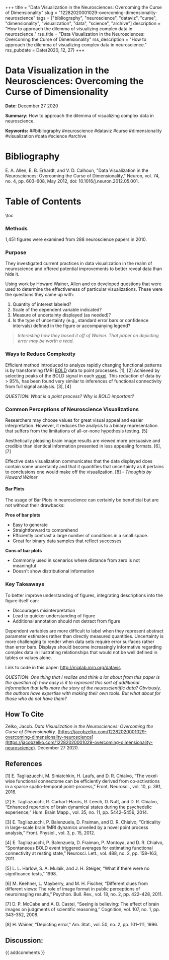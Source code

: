 +++
title = "Data Visualization in the Neurosciences: Overcoming the Curse of Dimensionality"
slug = "12282020001029-overcoming-dimensionality-neuroscience"
tags = ["bibliography", "neuroscience", "dataviz", "curse", "dimensionality", "visualization", "data", "science", "archive"]
description = "How to approach the dilemma of visualizing complex data in neuroscience."
rss_title = "Data Visualization in the Neurosciences: Overcoming the Curse of Dimensionality"
rss_description = "How to approach the dilemma of visualizing complex data in neuroscience."
rss_pubdate = Date(2020, 12, 27)
+++



Data Visualization in the Neurosciences: Overcoming the Curse of Dimensionality
=========

**Date:** December 27 2020

**Summary:** How to approach the dilemma of visualizing complex data in neuroscience.

**Keywords:** ##bibliography #neuroscience #dataviz #curse #dimensionality #visualization #data #science #archive

Bibliography
==========

E. A. Allen, E. B. Erhardt, and V. D. Calhoun, "Data Visualization in the Neurosciences: Overcoming the Curse of Dimensionality," Neuron, vol. 74, no. 4, pp. 603–608, May 2012, doi: 10.1016/j.neuron.2012.05.001.

Table of Contents
=========

\toc

### Methods

1,451 figures were examined from 288 neuroscience papers in 2010.

### Purpose

They investigated current practices in data visualization in the realm of neuroscience and offered potential improvements to better reveal data than hide it.

Using work by Howard Wainer, Allen and co developed questions that were used to determine the effectiveness of particular visualizations.  These were the questions they came up with:

1. Quantity of interest labeled?
2. Scale of the dependent variable indicated?
3. Measure of uncertainty displayed (as needed)?
4. Is the type of uncertainty (e.g., standard error bars or confidence intervals) defined in the figure or accompanying legend?

> *Interesting how they based it off of Wainer.  That paper on depicting error may be worth a read.*


### Ways to Reduce Complexity

Efficient method introduced to analyze rapidly changing functional patterns is by transforming fMRI [BOLD](/12282020020156-brain-biomarkers.md) data to point processes. [1], [2] Achieved by selecting peaks of the BOLD signal in each [voxel](/11302020054820-voxel.md). This reduction of data by > 95%, has been found very similar to inferences of functional connectivity from full signal analysis. [3], [4]

*QUESTION: What is a point process? Why is BOLD important?*

### Common Perceptions of Neuroscience Visualizations

Researchers may choose values for great visual appeal and easier interpretation. However, it reduces the analysis to a binary representation that suffers from the limitations of all-or-none hypothesis testing. [5]

Aesthetically pleasing brain image results are viewed more persuasive and credible than identical information presented in less appealing formats. [6], [7]

Effective data visualization communicates that the data displayed does contain some uncertainty and that it quantifies that uncertainty as it pertains to conclusions one would make off the visualization. [8] - *Thoughts by Howard Wainer*

#### Bar Plots

The usage of Bar Plots in neuroscience can certainly be beneficial but are not without their drawbacks:

**Pros of bar plots**

  * Easy to generate
  * Straightforward to comprehend
  * Efficiently contrast a large number of conditions in a small space.
  * Great for binary data samples that reflect successes

**Cons of bar plots**

  * Commonly used in scenarios where distance from zero is not meaningful
  * Doesn't show distributional information

### Key Takeaways

To better improve understanding of figures, integrating descriptions into the figure itself can:

  * Discourages misinterpretation
  * Lead to quicker understanding of figure
  * Additional annotation should not detract from figure

Dependent variables are more difficult to label when they represent abstract parameter estimates rather than directly measured quantities. Uncertainty is more challenging to render when data sets require error surfaces rather than error bars.  Displays should become increasingly informative regarding complex data in illustrating relationships that would not be well defined in tables or values alone.

Link to code in this paper: http://mialab.mrn.org/datavis

*QUESTION: One thing that I realize and think a lot about from this paper is the question of: how easy is it to represent this sort of additional information that tells more the story of the neuroscientific data? Obviously, the authors have expertise with making their own tools.  But what about for those who do not have them?*
## How To Cite

 Zelko, Jacob. _Data Visualization in the Neurosciences: Overcoming the Curse of Dimensionality_. [https://jacobzelko.com/12282020001029-overcoming-dimensionality-neuroscience](https://jacobzelko.com/12282020001029-overcoming-dimensionality-neuroscience). December 27 2020.
## References

[1] E. Tagliazucchi, M. Siniatchkin, H. Laufs, and D. R. Chialvo, “The voxel-wise functional connectome can be efficiently derived from co-activations in a sparse spatio-temporal point-process,” Front. Neurosci., vol. 10, p. 381, 2016.

[2] E. Tagliazucchi, R. Carhart-Harris, R. Leech, D. Nutt, and D. R. Chialvo, “Enhanced repertoire of brain dynamical states during the psychedelic experience,” Hum. Brain Mapp., vol. 35, no. 11, pp. 5442–5456, 2014.

[3] E. Tagliazucchi, P. Balenzuela, D. Fraiman, and D. R. Chialvo, “Criticality in large-scale brain fMRI dynamics unveiled by a novel point process analysis,” Front. Physiol., vol. 3, p. 15, 2012.

[4] E. Tagliazucchi, P. Balenzuela, D. Fraiman, P. Montoya, and D. R. Chialvo, “Spontaneous BOLD event triggered averages for estimating functional connectivity at resting state,” Neurosci. Lett., vol. 488, no. 2, pp. 158–163, 2011.

[5] L. L. Harlow, S. A. Mulaik, and J. H. Steiger, “What if there were no significance tests,” 1998.

[6] M. Keehner, L. Mayberry, and M. H. Fischer, “Different clues from different views: The role of image format in public perceptions of neuroimaging results,” Psychon. Bull. Rev., vol. 18, no. 2, pp. 422–428, 2011.

[7] D. P. McCabe and A. D. Castel, “Seeing is believing: The effect of brain images on judgments of scientific reasoning,” Cognition, vol. 107, no. 1, pp. 343–352, 2008.

[8] H. Wainer, “Depicting error,” Am. Stat., vol. 50, no. 2, pp. 101–111, 1996.
## Discussion: 

{{ addcomments }}
